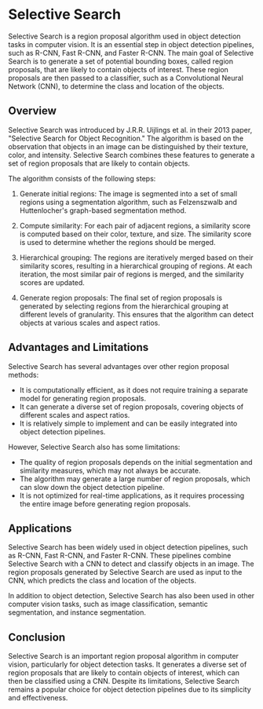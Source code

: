 # Selective Search

Selective Search is a region proposal algorithm used in object detection tasks in computer vision. It is an essential step in object detection pipelines, such as R-CNN, Fast R-CNN, and Faster R-CNN. The main goal of Selective Search is to generate a set of potential bounding boxes, called region proposals, that are likely to contain objects of interest. These region proposals are then passed to a classifier, such as a Convolutional Neural Network (CNN), to determine the class and location of the objects.

## Overview

Selective Search was introduced by J.R.R. Uijlings et al. in their 2013 paper, "Selective Search for Object Recognition." The algorithm is based on the observation that objects in an image can be distinguished by their texture, color, and intensity. Selective Search combines these features to generate a set of region proposals that are likely to contain objects.

The algorithm consists of the following steps:

1. Generate initial regions: The image is segmented into a set of small regions using a segmentation algorithm, such as Felzenszwalb and Huttenlocher's graph-based segmentation method.

2. Compute similarity: For each pair of adjacent regions, a similarity score is computed based on their color, texture, and size. The similarity score is used to determine whether the regions should be merged.

3. Hierarchical grouping: The regions are iteratively merged based on their similarity scores, resulting in a hierarchical grouping of regions. At each iteration, the most similar pair of regions is merged, and the similarity scores are updated.

4. Generate region proposals: The final set of region proposals is generated by selecting regions from the hierarchical grouping at different levels of granularity. This ensures that the algorithm can detect objects at various scales and aspect ratios.

## Advantages and Limitations

Selective Search has several advantages over other region proposal methods:

- It is computationally efficient, as it does not require training a separate model for generating region proposals.
- It can generate a diverse set of region proposals, covering objects of different scales and aspect ratios.
- It is relatively simple to implement and can be easily integrated into object detection pipelines.

However, Selective Search also has some limitations:

- The quality of region proposals depends on the initial segmentation and similarity measures, which may not always be accurate.
- The algorithm may generate a large number of region proposals, which can slow down the object detection pipeline.
- It is not optimized for real-time applications, as it requires processing the entire image before generating region proposals.

## Applications

Selective Search has been widely used in object detection pipelines, such as R-CNN, Fast R-CNN, and Faster R-CNN. These pipelines combine Selective Search with a CNN to detect and classify objects in an image. The region proposals generated by Selective Search are used as input to the CNN, which predicts the class and location of the objects.

In addition to object detection, Selective Search has also been used in other computer vision tasks, such as image classification, semantic segmentation, and instance segmentation.

## Conclusion

Selective Search is an important region proposal algorithm in computer vision, particularly for object detection tasks. It generates a diverse set of region proposals that are likely to contain objects of interest, which can then be classified using a CNN. Despite its limitations, Selective Search remains a popular choice for object detection pipelines due to its simplicity and effectiveness.
